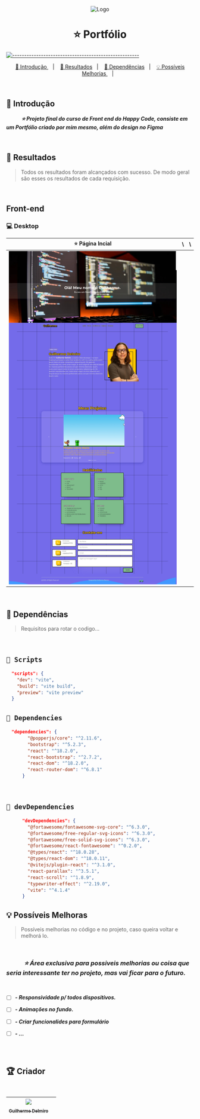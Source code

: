 <p align="center">
  <img src="https://user-images.githubusercontent.com/60453269/220384874-f136b1f9-a852-4774-a600-7fab9d77e8a2.png" alt="Logo" width="300" height="200" />
</p>

<h1 align="center"> ⭐ Portfólio </h1>


[![-----------------------------------------------------](https://raw.githubusercontent.com/andreasbm/readme/master/assets/lines/colored.png)](#table-of-contents)

<p align="center">
  <a href="#Introdução"> 🧩 Introdução </a>&nbsp;&nbsp;&nbsp;|&nbsp;&nbsp;&nbsp;
  <a href="#Resultados"> 🚀 Resultados</a>&nbsp;&nbsp;&nbsp;|&nbsp;&nbsp;&nbsp;
  <a href="#Dependências"> 🧪 Dependências</a>&nbsp;&nbsp;&nbsp;|&nbsp;&nbsp;&nbsp;
  <a href="#Ideias">💡 Possíveis Melhorias </a>&nbsp;&nbsp;&nbsp;|&nbsp;&nbsp;&nbsp;
</p>

<br/>

<a id="Introdução"></a>

## 🧩 Introdução

**_⠀⠀⠀⠀⭐ Projeto final do curso de Front end do Happy Code, consiste em um Portfólio criado por mim mesmo, além do design no Figma_**

<br/>

<a id="Resultados"></a>

## 🚀 Resultados

> Todos os resultados foram alcançados com sucesso. De modo geral são esses os resultados de cada requisição.

<br/>

## Front-end

</summary>



### 💻 Desktop

| ⭐ Página Incial                                                                                                           | \                                                                                                         | \ 
|------------------------------------------------------------------------------------------------------------------ | ------------------------------------------------------------------------------------------------------------------ | ------------------------------------------------------------------------------------------------------------------ |
| ![HomePage](src/assets/preview.jpeg)

<br/>

<a id="Dependências"></a>

## 🧪 Dependências

> Requisitos para rotar o codigo...

<br />

## `📖 Scripts`

```JSON
  "scripts": {
    "dev": "vite",
    "build": "vite build",
    "preview": "vite preview"
  }

```

## `📖 Dependencies`

```JSON
  "dependencies": {
        "@popperjs/core": "^2.11.6",
        "bootstrap": "^5.2.3",
        "react": "^18.2.0",
        "react-bootstrap": "^2.7.2",
        "react-dom": "^18.2.0",
        "react-router-dom": "^6.8.1"
      }

```

<br />

## `📖 devDependencies`

```JSON
      "devDependencies": {
        "@fortawesome/fontawesome-svg-core": "^6.3.0",
        "@fortawesome/free-regular-svg-icons": "^6.3.0",
        "@fortawesome/free-solid-svg-icons": "^6.3.0",
        "@fortawesome/react-fontawesome": "^0.2.0",
        "@types/react": "^18.0.28",
        "@types/react-dom": "^18.0.11",
        "@vitejs/plugin-react": "^3.1.0",
        "react-parallax": "^3.5.1",
        "react-scroll": "^1.8.9",
        "typewriter-effect": "^2.19.0",
        "vite": "^4.1.4"
      }

```

<a id="Ideias"></a>

## 💡 Possíveis Melhoras

> Possíveis melhorias no código e no projeto, caso queira voltar e melhorá lo.

<br />

### **_⠀⠀⠀⠀⭐ Área exclusiva para possiveis melhorias ou coisa que seria interessante ter no projeto, mas vai ficar para o futuro._**

<br />

- [ ] **_- Responsividade p/ todos dispositivos._**
- [ ] **_- Animações no fundo._**
- [ ] **_- Criar funcionalides para formulário_**
- [ ] **_- ..._**


<br />

<br />

<div >

<a id="Creditos"></a>
## 🏆 Criador
</br>

| [<img src="https://avatars.githubusercontent.com/u/66763791?v=4" width=300><br><sub> Guilherme Delmiro </sub>](https://www.linkedin.com/in/guilhermehub12/) |     |
| ----------------------------------------------------------------------------------------------------------------------------------------------------------- | --- |

</div>
